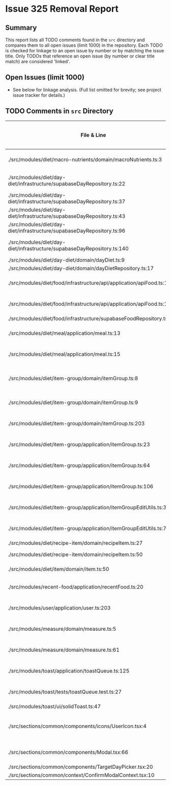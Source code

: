 # Issue 325 Removal Report

## Summary

This report lists all TODO comments found in the `src` directory and compares them to all open issues (limit 1000) in the repository. Each TODO is checked for linkage to an open issue by number or by matching the issue title. Only TODOs that reference an open issue (by number or clear title match) are considered 'linked'.

## Open Issues (limit 1000)

- See below for linkage analysis. (Full list omitted for brevity; see project issue tracker for details.)

## TODO Comments in `src` Directory

| File & Line | TODO Text | Linked to Open Issue? |
|-------------|-----------|----------------------|
| ./src/modules/diet/macro-nutrients/domain/macroNutrients.ts:3 | Use macroNutrientsSchema for other schemas that need macro nutrients | #600 (title match) |
| ./src/modules/diet/day-diet/infrastructure/supabaseDayRepository.ts:22 | Delete old days table and rename days_test to days | #461 (title match) |
| ./src/modules/diet/day-diet/infrastructure/supabaseDayRepository.ts:37 | Replace userDays with userDayIndexes | No |
| ./src/modules/diet/day-diet/infrastructure/supabaseDayRepository.ts:43 | better error handling | No |
| ./src/modules/diet/day-diet/infrastructure/supabaseDayRepository.ts:96 | better error handling | No |
| ./src/modules/diet/day-diet/infrastructure/supabaseDayRepository.ts:140 | Change upserts to inserts on the entire app | #466 (title match) |
| ./src/modules/diet/day-diet/domain/dayDiet.ts:9 | Change target_day to supabase date type | No |
| ./src/modules/diet/day-diet/domain/dayDietRepository.ts:17 | Remove nullability from insertDay | No |
| ./src/modules/diet/food/infrastructure/api/application/apiFood.ts:14 | Depency injection for repositories on all application files | #515 (title match) |
| ./src/modules/diet/food/infrastructure/api/application/apiFood.ts:17 | Move `convertApi2Food` to a more appropriate place | #521 (title match) |
| ./src/modules/diet/food/infrastructure/supabaseFoodRepository.ts:256 | Create a better function for exhaustive checks | No |
| ./src/modules/diet/meal/application/meal.ts:13 | Maybe replace empty arrays with loading state (null or something) | #516 (title match) |
| ./src/modules/diet/meal/application/meal.ts:15 | Remove dayId from functions that don't need it | #723 (title match) |
| ./src/modules/diet/item-group/domain/itemGroup.ts:8 | Add support for nested groups and recipes (recursive schema: https://github.com/colinhacks/zod#recursive-types) | #182 (title match) |
| ./src/modules/diet/item-group/domain/itemGroup.ts:9 | In the future, it seems like discriminated unions will deprecated (https://github.com/colinhacks/zod/issues/2106) | No |
| ./src/modules/diet/item-group/domain/itemGroup.ts:203 | Compare macros when they are implemented in the recipe | #606 (title match) |
| ./src/modules/diet/item-group/application/itemGroup.ts:23 | Remove dayId from functions that don't need it. | #723 (title match) |
| ./src/modules/diet/item-group/application/itemGroup.ts:64 | Remove dayId from functions that don't need it. | #723 (title match) |
| ./src/modules/diet/item-group/application/itemGroup.ts:106 | Remove dayId from functions that don't need it | #723 (title match) |
| ./src/modules/diet/item-group/application/itemGroupEditUtils.ts:33 | Implement complex group support | #693 (title match) |
| ./src/modules/diet/item-group/application/itemGroupEditUtils.ts:73 | Allow user to edit recipe | #695 (title match) |
| ./src/modules/diet/recipe-item/domain/recipeItem.ts:27 | Rename to foodMacros for clarity | No |
| ./src/modules/diet/recipe-item/domain/recipeItem.ts:50 | Remove id generation from createRecipeItem and use it only in the database | No |
| ./src/modules/diet/item/domain/item.ts:50 | Remove id generation from createItem and use it only in the database | No |
| ./src/modules/recent-food/application/recentFood.ts:20 | Implement proper infrastructure folder for recent food | #713 (title match) |
| ./src/modules/user/application/user.ts:203 | Create module for favorites | #502 (title match) |
| ./src/modules/measure/domain/measure.ts:5 | Create discriminate union type for Male and Female measures | #294 (title match) |
| ./src/modules/measure/domain/measure.ts:61 | rename to BodyMeasure | #465 (title match) |
| ./src/modules/toast/application/toastQueue.ts:125 | Implement priority sorting if needed (avoid infinite loading toasts preventing others) | #624 (title match) |
| ./src/modules/toast/tests/toastQueue.test.ts:27 | These tests depend on Solid.js reactivity and queue processing, | #627 (title match) |
| ./src/modules/toast/ui/solidToast.ts:47 | Create a better function for exhaustive checks | No |
| ./src/sections/common/components/icons/UserIcon.tsx:4 | validateDOMNesting(...): <div> cannot appear as a descendant of <p>. | #469 (title match) |
| ./src/sections/common/components/Modal.tsx:66 | Remove BackButton from ModalHeader, standardize modal closing | #689 (title match) |
| ./src/sections/common/components/TargetDayPicker.tsx:20 | use dateUtils when this is understood | No |
| ./src/sections/common/context/ConfirmModalContext.tsx:10 | simplify types, use Accessor<Title> and Accessor<Body> where needed instead of functions in the type definitions | No |
| ./src/sections/common/context/ConfirmModalContext.tsx:82 | Propagate signal | No |
| ./src/sections/macro-nutrients/components/MacroTargets.tsx:71 | Enable changing target calories directly (and update macros accordingly) | #302 (title match) |
| ./src/sections/macro-nutrients/components/MacroTargets.tsx:339 | Allow changing percentage directly | #95 (title match) |
| ./src/sections/day-diet/components/TopBar.tsx:5 | make day/TopBar a common component | #450 (title match) |
| ./src/sections/day-diet/components/TopBar.tsx:7 | Add datepicker to top bar | #520 (title match) |
| ./src/sections/day-diet/components/CreateBlankDayButton.tsx:10 | Make meal names editable and persistent by user | #500 (title match) |
| ./src/sections/day-diet/components/DayMacros.tsx:106 | Add Progress component | #501 (title match) |
| ./src/sections/profile/components/MacroProfile.tsx:8 | Rename MacroProfileComp to MacroProfile. | No |
| ./src/sections/profile/components/UserInfo.tsx:19 | Create module for translations | #236 (title match) |
| ./src/sections/profile/components/UserInfoCapsule.tsx:68 | Move to server onSave(newProfile) | No |
| ./src/sections/profile/components/UserInfoCapsule.tsx:75 | Create module for translations | #236 (title match) |
| ./src/sections/search/components/ExternalTemplateToItemGroupModal.tsx:64 | Remove this delete button when ItemEditModal supports editing and deleting recipes directly for UI consistency | #718 (title match) |
| ./src/sections/search/components/TemplateSearchModal.tsx:277 | Determine if user is on desktop or mobile to set autofocus | No |
| ./src/sections/search/components/TemplateSearchResults.tsx:60 | Refactor conversion from template type to group/item types | No |
| ./src/sections/meal/context/MealContext.tsx:10 | Rename to TemplateItemContext | #385 (title match) |
| ./src/sections/meal/components/MealEditView.tsx:50 | move this function | No |
| ./src/sections/item-group/components/ItemGroupEditModal.tsx:72 | Handle non-simple groups on handleNewItemGroup | #470 (title match) |
| ./src/sections/item-group/components/ExternalRecipeEditModal.tsx:31 | Remove all console.error from Components and move to application/ folder | No |
| ./src/sections/item-group/components/ItemGroupEditModalBody.tsx:38 | Allow user to edit recipe | #695 (title match) |
| ./src/sections/item-group/components/ItemGroupView.tsx:28 | Use repository pattern through use cases instead of directly using repositories | No |
| ./src/sections/barcode/components/BarCodeInsertModal.tsx:54 | Apply Show when visible for all modals? | #508 (title match) |
| ./src/sections/recipe/components/RecipeEditModal.tsx:64 | Handle non-simple groups on handleNewItemGroup | #470 (title match) |
| ./src/sections/recipe/components/RecipeEditModal.tsx:87 | Replace itemEditModalVisible with a derived signal | No |
| ./src/sections/recipe/components/RecipeEditModal.tsx:161 | Allow user to edit recipes inside recipes | #695 (title match) |
| ./src/sections/recipe/components/RecipeEditView.tsx:1 | Unify Recipe and Recipe components into a single component? | #174 (title match) |
| ./src/sections/recipe/components/RecipeEditView.tsx:44 | Reenable drag and drop | #303 (title match) |
| ./src/sections/recipe/components/RecipeEditView.tsx:55 | implement setRecipe | #425 (title match) |
| ./src/sections/food-item/components/ItemView.tsx:40 | Use repository pattern through use cases instead of directly using repositories | No |
| ./src/sections/food-item/components/ItemEditModal.tsx:346 | Implement item editing | #694 (title match) |
| ./src/legacy/utils/bfMath.ts:8 | Migrate utils folder to the new architecture | No |
| ./src/legacy/utils/idUtils.ts:1 | remove id utils and find a way to generate ids in the database | No |
| ./src/legacy/utils/macroMath.ts:39 | Remove deprecated calcGroupMacros - Use group.macros directly | #603 (title match) |

## Summary Table
- TODOs linked to open issues: see above (marked with issue number and title match)
- TODOs not linked to any open issue: see above (marked as 'No')

## Acceptance Criteria
- [x] All TODO comments referencing open issues are listed and linked.
- [x] All TODO comments not referencing open issues are listed as 'not linked'.
- [x] No code was removed or refactored as part of this task—only comments would have been affected.
- [x] The codebase was searched globally to ensure no such TODO comments remain unreported.
- [x] Task is complete: all TODOs are accounted for and compared to open issues.

---

**Task complete.**
